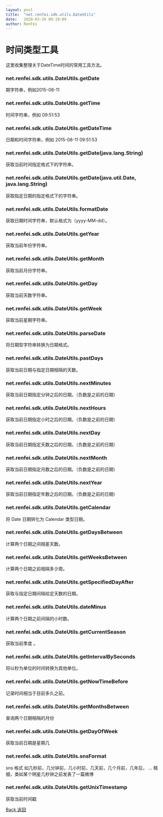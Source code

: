 ```yaml
---
layout: post
title:  "net.renfei.sdk.utils.DateUtils"
date:   2020-03-26 09:19:09
author: RenFei
---
```


# 时间类型工具
这里收集整理关于DateTime时间的常用工具方法。

### net.renfei.sdk.utils.DateUtils.getDate
期字符串，例如2015-08-11
### net.renfei.sdk.utils.DateUtils.getTime
时间字符串，例如 09:51:53
### net.renfei.sdk.utils.DateUtils.getDateTime
日期和时间字符串，例如 2015-08-11 09:51:53
### net.renfei.sdk.utils.DateUtils.getDate(java.lang.String)
获取当前时间指定格式下的字符串。
### net.renfei.sdk.utils.DateUtils.getDate(java.util.Date, java.lang.String)
获取指定日期的指定格式下的字符串。
### net.renfei.sdk.utils.DateUtils.formatDate
获取日期时间字符串，默认格式为（yyyy-MM-dd）。
### net.renfei.sdk.utils.DateUtils.getYear
获取当前年份字符串。
### net.renfei.sdk.utils.DateUtils.getMonth
获取当前月份字符串。
### net.renfei.sdk.utils.DateUtils.getDay
获取当前天数字符串。
### net.renfei.sdk.utils.DateUtils.getWeek
获取当前星期字符串。
### net.renfei.sdk.utils.DateUtils.parseDate
将日期型字符串转换为日期格式。
### net.renfei.sdk.utils.DateUtils.pastDays
获取当前日期与指定日期相隔的天数。
### net.renfei.sdk.utils.DateUtils.nextMinutes
获取当前日期指定分钟之后的日期。（负数是之前的日期）
### net.renfei.sdk.utils.DateUtils.nextHours
获取当前日期指定小时之后的日期。（负数是之前的日期）
### net.renfei.sdk.utils.DateUtils.nextDay
获取当前日期指定天数之后的日期。（负数是之前的日期）
### net.renfei.sdk.utils.DateUtils.nextMonth
获取当前日期指定月数之后的日期。（负数是之前的日期）
### net.renfei.sdk.utils.DateUtils.nextYear
获取当前日期指定年数之后的日期。（负数是之前的日期）
### net.renfei.sdk.utils.DateUtils.getCalendar
将 Date 日期转化为 Calendar 类型日期。
### net.renfei.sdk.utils.DateUtils.getDaysBetween
计算两个日期之间相差天数。
### net.renfei.sdk.utils.DateUtils.getWeeksBetween
计算两个日期之前相隔多少周。
### net.renfei.sdk.utils.DateUtils.getSpecifiedDayAfter
获取与指定日期间隔给定天数的日期。
### net.renfei.sdk.utils.DateUtils.dateMinus
计算两个日期之前间隔的小时数。
### net.renfei.sdk.utils.DateUtils.getCurrentSeason
获取当前季度 。
### net.renfei.sdk.utils.DateUtils.getIntervalBySeconds
将以秒为单位的时间转换为其他单位。
### net.renfei.sdk.utils.DateUtils.getNowTimeBefore
记录时间相当于目前多久之前。
### net.renfei.sdk.utils.DateUtils.getMonthsBetween
查询两个日期相隔的月份
### net.renfei.sdk.utils.DateUtils.getDayOfWeek
获取当前日期是星期几
### net.renfei.sdk.utils.DateUtils.snsFormat
sns 格式 如几秒前，几分钟前，几小时前，几天前，几个月前，几年后， ... 精细，类如某个明星几秒钟之前发表了一篇微博
### net.renfei.sdk.utils.DateUtils.getUnixTimestamp
获取当前时间戳

<a href="/">Back 返回</a>